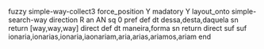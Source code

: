 fuzzy simple-way-collect3
   force_position Y
   madatory Y
   layout_onto simple-search-way
   direction R
   an AN
   sq 0
   pref 
   def 
    dt dessa,desta,daquela
    sn 
    return [way,way,way]
    direct 
   def 
    dt maneira,forma
    sn 
    return 
    direct 
   suf 
   suf ionaria,ionarias,ionaria,iaonariam,aria,arias,ariamos,ariam
end
